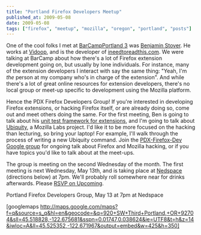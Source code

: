 ```yaml
---
title: "Portland Firefox Developers Meetup"
published_at: 2009-05-08
date: 2009-05-08
tags: ["firefox", "meetup", "mozilla", "oregon", "portland", "posts"]
---
```

One of the cool folks I met at [BarCampPortland 3](http://barcampportland.org) was [Benjamin Stover](http://twitter.com/stechz). He works at [Vidoop](http://vidoop.com/), and is the developer of [ineedtoreadthis.com](http://ineedtoreadthis.com/). We were talking at BarCamp about how there's a lot of Firefox extension development going on, but usually by lone individuals. For instance, many of the extension developers I interact with say the same thing: "Yeah, I'm _the_ person at my company who's in charge of the extension". And while there's a lot of great online resources for extension developers, there's no local group or meet-up specific to development using the Mozilla platform.

Hence the PDX Firefox Developers Group! If you're interested in developing Firefox extensions, or hacking Firefox itself, or are already doing so, come out and meet others doing the same. For the first meeting, Ben is going to talk about his [unit test framework for extensions](http://groups.google.com/group/pdx-firefox-dev/msg/40b71d5ab74c0db9), and I'm going to talk about [Ubiquity](http://ubiquity.mozilla.com/), a Mozilla Labs project. I'd like it to be more focused on the hacking than lecturing, so bring your laptop! For example, I'll walk through the process of writing a new Ubiquity command. Join the [PDX-Firefox-Dev Google group](http://groups.google.com/group/pdx-firefox-dev) for ongoing talk about Firefox and Mozilla hacking, or if you have topics you'd like to talk about at the meet-ups.

The group is meeting on the second Wednesday of the month. The first meeting is next Wednesday, May 13th, and is taking place at [Nedspace](http://www.nedspace.com/) (directions below) at 7pm. We'll probably roll somewhere near for drinks afterwards. Please [RSVP on Upcoming](http://upcoming.yahoo.com/event/2620820/).

Portland Firefox Developers Group, May 13 at 7pm at Nedspace

[googlemaps http://maps.google.com/maps?f=q&source=s_q&hl=en&geocode=&q=920+SW+Third+Portland,+OR+92704&sll=45.518828,-122.675681&sspn=0.01747,0.038624&ie=UTF8&t=h&z=14&iwloc=A&ll=45.525352,-122.671967&output=embed&w=425&h=350]